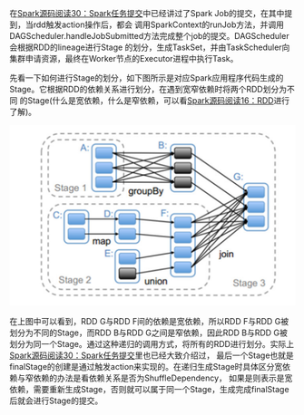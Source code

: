 在[Spark源码阅读30：Spark任务提交](/Spark源码阅读30-Spark任务提交/)中已经讲过了Spark Job的提交，在其中提到，当rdd触发action操作后，都会
调用SparkContext的runJob方法，并调用DAGScheduler.handleJobSubmitted方法完成整个job的提交。DAGScheduler会根据RDD的lineage进行Stage
的划分，生成TaskSet，并由TaskScheduler向集群申请资源，最终在Worker节点的Executor进程中执行Task。

先看一下如何进行Stage的划分，如下图所示是对应Spark应用程序代码生成的Stage。它根据RDD的依赖关系进行划分，在遇到宽窄依赖时将两个RDD划分为不同
的Stage(什么是宽依赖，什么是窄依赖，可以看[Spark源码阅读16：RDD](/Spark源码阅读16-RDD/)进行了解)。

![Stage划分](../assets/img/spark/stage.png "Stage划分")

在上图中可以看到，RDD G与RDD F间的依赖是宽依赖，所以RDD F与RDD G被划分为不同的Stage，而RDD B与RDD G之间是窄依赖，因此RDD B与RDD G被
划分为同一个Stage。通过这种递归的调用方式，将所有的RDD进行划分。实际上[Spark源码阅读30：Spark任务提交](/Spark源码阅读30-Spark任务提交/)里也已经大致介绍过，
最后一个Stage也就是finalStage的创建是通过触发action来实现的。在递归生成Stage时具体区分宽依赖与窄依赖的办法是看依赖关系是否为ShuffleDependency，
如果是则表示是宽依赖，需要重新生成Stage，否则就可以属于同一个Stage，生成完成finalStage后就会进行Stage的提交。